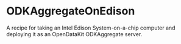 # ODKAggregateOnEdison
A recipe for taking an Intel Edison System-on-a-chip computer and deploying it as an OpenDataKit ODKAggregate server.
